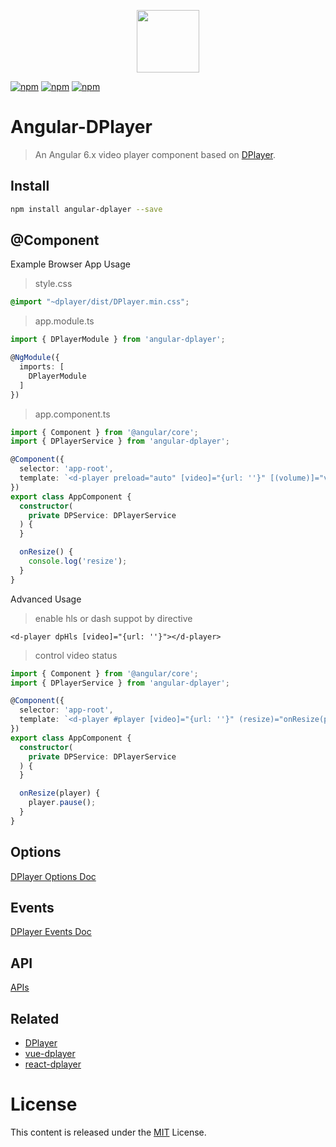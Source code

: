 <p align="center">
  <img src="https://i.imgur.com/Ku8opUv.png" width="100">
</p>

[![npm](https://img.shields.io/npm/v/angular-dplayer.svg)](https://www.npmjs.com/package/angular-dplayer)
[![npm](https://img.shields.io/npm/l/angular-dplayer.svg)](https://github.com/MoePlayer/angular-moeplayer/blob/master/LICENSE)
[![npm](https://img.shields.io/npm/dt/angular-dplayer.svg)](https://www.npmjs.com/package/angular-dplayer)

# Angular-DPlayer

> An Angular 6.x video player component based on [DPlayer](https://github.com/DIYgod/DPlayer).

## Install

```bash
npm install angular-dplayer --save
```

## @Component

Example Browser App Usage

>style.css
```css
@import "~dplayer/dist/DPlayer.min.css";
```

> app.module.ts
```typescript
import { DPlayerModule } from 'angular-dplayer';

@NgModule({
  imports: [
    DPlayerModule
  ]
})
```

> app.component.ts
```typescript
import { Component } from '@angular/core';
import { DPlayerService } from 'angular-dplayer';

@Component({
  selector: 'app-root',
  template: `<d-player preload="auto" [video]="{url: ''}" [(volume)]="volume" (resize)="onResize()"></d-player>`
})
export class AppComponent {
  constructor(
    private DPService: DPlayerService
  ) {
  }

  onResize() {
    console.log('resize');
  }
}

```

Advanced Usage

> enable hls or dash suppot by directive

```angular2html
<d-player dpHls [video]="{url: ''}"></d-player>
```

> control video status

```typescript
import { Component } from '@angular/core';
import { DPlayerService } from 'angular-dplayer';

@Component({
  selector: 'app-root',
  template: `<d-player #player [video]="{url: ''}" (resize)="onResize(player)"></d-player>`
})
export class AppComponent {
  constructor(
    private DPService: DPlayerService
  ) {
  }

  onResize(player) {
    player.pause();
  }
}
```

## Options
[DPlayer Options Doc](http://dplayer.js.org/#/home?id=options)

## Events
[DPlayer Events Doc](http://dplayer.js.org/#/home?id=event-binding)

## API
[APIs](http://dplayer.js.org/#/home?id=api)

## Related
- [DPlayer](https://github.com/DIYgod/DPlayer)
- [vue-dplayer](https://github.com/MoePlayer/vue-dplayer)
- [react-dplayer](https://github.com/MoePlayer/react-dplayer)

# License

This content is released under the [MIT](http://opensource.org/licenses/MIT) License.
